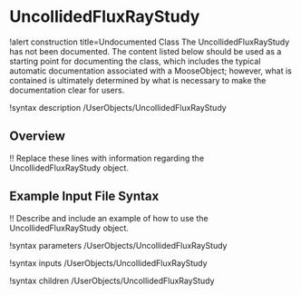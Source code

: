 # UncollidedFluxRayStudy

!alert construction title=Undocumented Class
The UncollidedFluxRayStudy has not been documented. The content listed below should be used as a starting point for
documenting the class, which includes the typical automatic documentation associated with a
MooseObject; however, what is contained is ultimately determined by what is necessary to make the
documentation clear for users.

!syntax description /UserObjects/UncollidedFluxRayStudy

## Overview

!! Replace these lines with information regarding the UncollidedFluxRayStudy object.

## Example Input File Syntax

!! Describe and include an example of how to use the UncollidedFluxRayStudy object.

!syntax parameters /UserObjects/UncollidedFluxRayStudy

!syntax inputs /UserObjects/UncollidedFluxRayStudy

!syntax children /UserObjects/UncollidedFluxRayStudy
